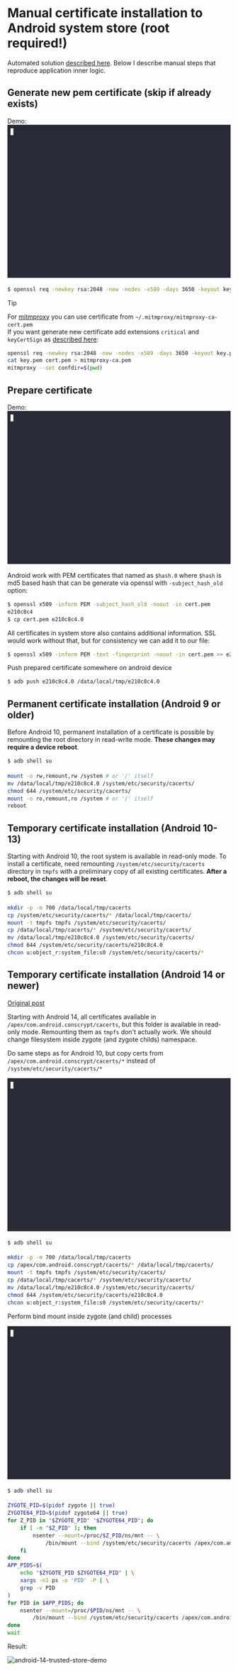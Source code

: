 # Manual certificate installation to Android system store (**root required!**)

Automated solution [described here](https://github.com/sysraccoon/adb-install-cert).
Below I describe manual steps that reproduce application inner logic.

## Generate new pem certificate (skip if already exists)

Demo:\
![demo-cert-gen](./demo-cert-gen.gif)

```sh
$ openssl req -newkey rsa:2048 -new -nodes -x509 -days 3650 -keyout key.pem -out cert.pem
```

> [!TIP]
> For [mitmproxy](https://github.com/mitmproxy/mitmproxy) you can use certificate from `~/.mitmproxy/mitmproxy-ca-cert.pem`\
> If you want generate new certificate add extensions `critical` and `keyCertSign` as [described here](https://docs.mitmproxy.org/stable/concepts-certificates/#using-a-custom-certificate-authority):
> ```sh
> openssl req -newkey rsa:2048 -new -nodes -x509 -days 3650 -keyout key.pem -out cert.pem -addext keyUsage=critical,keyCertSign
> cat key.pem cert.pem > mitmproxy-ca.pem
> mitmproxy --set confdir=$(pwd)
> ```

## Prepare certificate

Demo:\
![demo-prep-cert](./demo-prep-cert.gif)

Android work with PEM certificates that named as `$hash.0` where `$hash` is md5 based hash that can be generate via openssl with `-subject_hash_old` option:

```sh
$ openssl x509 -inform PEM -subject_hash_old -noout -in cert.pem
e210c8c4
$ cp cert.pem e210c8c4.0
```

All certificates in system store also contains additional information. SSL would work without that, but for consistency we can add it to our file:

```sh
$ openssl x509 -inform PEM -text -fingerprint -noout -in cert.pem >> e210c8c4.0
```

Push prepared certificate somewhere on android device

```sh
$ adb push e210c8c4.0 /data/local/tmp/e210c8c4.0
```

## Permanent certificate installation (Android 9 or older)

Before Android 10, permanent installation of a certificate is possible by remounting the root directory in read-write mode. **These changes may require a device reboot**.

```sh
$ adb shell su

mount -o rw,remount,rw /system # or '/' itself
mv /data/local/tmp/e210c8c4.0 /system/etc/security/cacerts/
chmod 644 /system/etc/security/cacerts/
mount -o ro,remount,ro /system # or '/' itself
reboot
```

## Temporary certificate installation (Android 10-13)

Starting with Android 10, the root system is available in read-only mode. To install a certificate, need remounting `/system/etc/security/cacerts` directory in `tmpfs` with a preliminary copy of all existing certificates. **After a reboot, the changes will be reset**.

```sh
$ adb shell su

mkdir -p -m 700 /data/local/tmp/cacerts
cp /system/etc/security/cacerts/* /data/local/tmp/cacerts/
mount -t tmpfs tmpfs /system/etc/security/cacerts/
cp /data/local/tmp/cacerts/* /system/etc/security/cacerts/
mv /data/local/tmp/e210c8c4.0 /system/etc/security/cacerts/
chmod 644 /system/etc/security/cacerts/e210c8c4.0
chcon u:object_r:system_file:s0 /system/etc/security/cacerts/*
```

## Temporary certificate installation (Android 14 or newer)

[Original post](https://httptoolkit.com/blog/android-14-install-system-ca-certificate/)

Starting with Android 14, all certificates available in `/apex/com.android.conscrypt/cacerts`, but this folder is available in read-only mode. Remounting them as `tmpfs` don't actually work. We should change filesystem inside zygote (and zygote childs) namespace.

Do same steps as for Android 10, but copy certs from `/apex/com.android.conscrypt/cacerts/*` instead of `/system/etc/security/cacerts/*`

![demo-android-14](./demo-android-14.gif)

```sh
$ adb shell su

mkdir -p -m 700 /data/local/tmp/cacerts
cp /apex/com.android.conscrypt/cacerts/* /data/local/tmp/cacerts/
mount -t tmpfs tmpfs /system/etc/security/cacerts/
cp /data/local/tmp/cacerts/* /system/etc/security/cacerts/
mv /data/local/tmp/e210c8c4.0 /system/etc/security/cacerts/
chmod 644 /system/etc/security/cacerts/e210c8c4.0
chcon u:object_r:system_file:s0 /system/etc/security/cacerts/*
```

Perform bind mount inside zygote (and child) processes

![demo-android-14-conscrypt](./demo-android-14-conscrypt.gif)
```sh
$ adb shell su

ZYGOTE_PID=$(pidof zygote || true)
ZYGOTE64_PID=$(pidof zygote64 || true)
for Z_PID in "$ZYGOTE_PID" "$ZYGOTE64_PID"; do
    if [ -n "$Z_PID" ]; then
        nsenter --mount=/proc/$Z_PID/ns/mnt -- \
            /bin/mount --bind /system/etc/security/cacerts /apex/com.android.conscrypt/cacerts
    fi
done
APP_PIDS=$(
    echo "$ZYGOTE_PID $ZYGOTE64_PID" | \
    xargs -n1 ps -o 'PID' -P | \
    grep -v PID
)
for PID in $APP_PIDS; do
    nsenter --mount=/proc/$PID/ns/mnt -- \
        /bin/mount --bind /system/etc/security/cacerts /apex/com.android.conscrypt/cacerts &
done
wait
```

Result:

![android-14-trusted-store-demo](./android-14-trusted-store-demo.gif)
